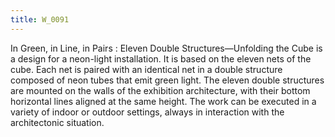 ```yaml
---
title: W_0091
---
```

In Green, in Line, in Pairs : Eleven Double Structures—Unfolding the Cube is a design for a neon-light installation. It is based on the eleven nets of the cube. Each net is paired with an identical net in a double structure composed of neon tubes that emit green light. The eleven double structures are mounted on the walls of the exhibition architecture, with their bottom horizontal lines aligned at the same height. The work can be executed in a variety of indoor or outdoor settings, always in interaction with the architectonic situation.